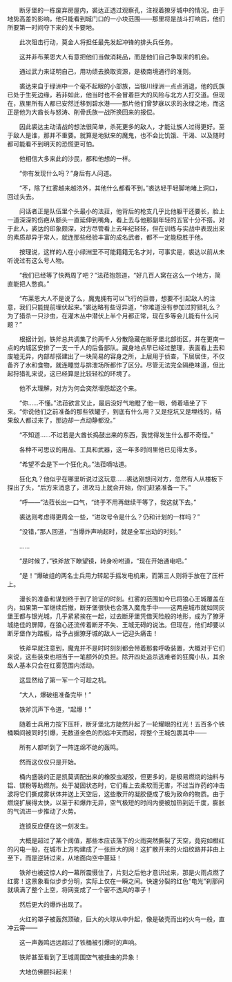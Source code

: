 　　断牙堡的一栋废弃房屋内，裘达正透过观察孔，注视着獠牙城中的情况。由于地势高差的影响，他只能看到城门口的一小块范围——那里将是战斗打响后，他们所要第一时间夺下来的关卡要地。

　　此次阻击行动，莫金人将担任最先发起冲锋的排头兵任务。

　　这并非布莱恩大人有意把他们当做消耗品，而是他们自己争取来的机会。

　　通过武力来证明自己，用功绩去换取资源，是极南境通行的准则。

　　裘达来自于绿洲中一个毫不起眼的小部族，当银川绿洲一点点消退，他的氏族已处于生死边缘，若非如此，他当时也不会冒着巨大的风险与北方人打交道。但现在，族里所有人都已安然迁移到碧水港——那片他们曾梦寐以求的永绿之地，而这正是他为大酋长与怒涛、削骨氏族一战所换回来的报偿。

　　因此裘达主动请战的想法很简单，杀死更多的敌人，才能让族人过得更好。至于敌人是谁，那并不重要。就算是地狱来的魔鬼，也不会比饥饿、干渴、以及随时都可能看不到明天的恐慌更可怕。

　　他相信大多来此的沙民，都和他想的一样。

　　“你有发现什么吗？”身后有人问道。

　　“不，除了红雾越来越浓外，其他什么都看不到。”裘达轻手轻脚地堵上洞口，回过头去。

　　问话者正是队伍里个头最小的法菈，他背后的枪支几乎比他躯干还要长，脸上一道深深的伤疤从额头一直延伸到嘴角，看上去与他那副年轻的五官十分不搭。对于此人，裘达的印象颇深，对方尽管看上去年纪轻轻，但在训练与实战中表现出来的素质却异于常人，就连那些经验丰富的成名武者，都不一定能稳胜于他。

　　按理说，这样的人在小绿洲里不可能籍籍无名才对，可事实是，裘达以前从未听说过有这么号人物。

　　“我们已经等了快两周了吧？”法菈抱怨道，“好几百人窝在这么一个地方，简直能把人憋疯。”

　　“布莱恩大人不是说了么，魔鬼拥有可以飞行的巨兽，想要不引起敌人的注意，我们只能提前埋伏起来。”裘达略有些讶异道，“你难道没有参加过狩猎礼么？为了猎杀一只沙虫，在灌木丛中潜伏上半个月都正常，现在多等会儿能有什么问题？”

　　根据计划，铁斧总共调集了约两千人分散隐藏在断牙堡北部街区，并在更南一点的内城区安排了一支一千人的后备部队。藏身地点早已经过整理，表面看上去和废墟无异，内部却搭建出了一块简易的容身之所，上层用于侦查，下层居住，不仅备齐了水和食物，就连睡觉与排泄场所都作了区分。尽管无法完全隔绝味道，但比起狩猎礼来说，这已经算是比较轻松的环境了。

　　他不太理解，对方为何会突然埋怨起这个来。

　　“你……不懂。”法菈欲言又止，最后没好气地瞪了他一眼，倚着墙坐了下来。“你说他们之前准备的那些铁罐子，到底有什么用？又是挖坑又是埋线的，结果敌人都过来了，那边却一点动静都没。”

　　“不知道……不过若是大酋长捣鼓出来的东西，我觉得发生什么都不奇怪。”

　　各种不可思议的用品、工具和武器，这一年多时间里他已见得太多。

　　“希望不会是下一个狂化丸。”法菈嘀咕道。

　　狂化丸？他似乎在哪里听说过这玩意……裘达刚想问对方，忽然有人从楼板下探出了头，“后方来消息了，进攻马上就会开始，你们赶紧准备一下。”

　　“呼——”法菈长出一口气，“终于不用再继续干等了，我这就下去。”

　　裘达则考虑得更周全一些，“进攻号令是什么？仍和计划的一样吗？”

　　“没错，”那人回道，“当爆炸声响起时，就是全军出动的时刻。”

　　……

　　“是时候了，”铁斧放下瞭望镜，转身吩咐道，“现在开始通电吧。”

　　“是！”爆破组的两名士兵用力转起手摇发电机来，而第三人则将手放在了压杆上。

　　漫长的准备和谋划终于到了验证的时刻。红雾的范围如今已将狼心王城覆盖在内，如果第一军继续后撤，断牙堡很快也会落入魔鬼手中——这两座城市就如同灰堡王都与银光城，几乎紧紧挨在一起，过去断牙堡凭借天险般的地形，成为了獠牙城绝佳的屏障，在狼心还流传着断牙不失、王城无碍的说法。但现在，他们却要以断牙堡作为踏板，给予占据獠牙城的敌人一记迎头痛击！

　　铁斧早就注意到，魔鬼并不是时时刻刻都会带着那套呼吸装置，大概对于它们来说，这些装束也相当于一笔额外的负担。除开四处追杀逃难者的狂魔小队，其余敌人基本只会在红雾范围内活动。

　　这显然给了第一军一个可趁之机。

　　“大人，爆破组准备完毕！”

　　铁斧沉声下令道，“起爆！”

　　随着士兵用力按下压杆，断牙堡北方陡然升起了一轮耀眼的红光！五百多个铁桶瞬间被同时引爆，无数道金色的烈焰冲天而起，将整个王城包裹其中——

　　所有人都听到了一阵连绵不绝的轰鸣。

　　然而这仅仅只是开始。

　　桶内盛装的正是凯莫调配出来的橡胶虫凝胶，但更多的，是极易燃烧的油料与铝、镁粉等助燃剂。处于凝固状态时，它们看上去柔软而无害，不过当炸药的冲击波将它们撕成雾状体并送上天空后，这些散开的凝胶便成了极为致命的物质。由于燃烧扩展得太快，以至于和爆炸无异，空气极短的时间内便被加热到近千度，膨胀的气流进一步推动了火势。

　　连锁反应便在这一刻发生。

　　大概是超过了某个阈值，那些本应该落下的火雨突然撕裂了天空，竟宛如橙红的闪电一般，在城市上方构建成了一张巨大的网！这扩散开来的火焰纹路并非由上至下，而是逆转过来，从地面向空中蔓延！

　　铁斧也被这惊人的一幕所震慑住了，片刻之后他才意识过来，那是火雨点燃了红雾！这景象看似步步分明，实际上仅在一瞬之间。快速分裂的红色“电光”刹那间就填满了整个上空，将网变成了一个密不透风的罩子！

　　然后更大的爆炸出现了。

　　火红的罩子被轰然顶破，巨大的火球从中升起，像是破壳而出的火鸟一般，直冲云霄——

　　这一声轰鸣远远超过了铁桶被引爆时的声响。

　　铁斧甚至看到了王城周围空气被扭曲的异象！

　　大地仿佛颤抖起来！
